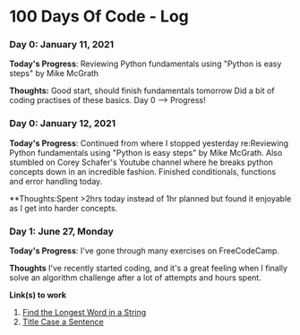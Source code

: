 # 100 Days Of Code - Log

### Day 0: January 11, 2021

**Today's Progress**: Reviewing Python fundamentals using "Python is easy steps" by Mike McGrath

**Thoughts:** Good start, should finish fundamentals tomorrow Did a bit of coding practises of these basics. Day 0 --> Progress!

### Day 0: January 12, 2021

**Today's Progress**: Continued from where I stopped yesterday re:Reviewing Python fundamentals using "Python is easy steps" by Mike McGrath. Also stumbled on Corey Schafer's Youtube channel where he breaks python concepts down in an incredible fashion. Finished conditionals, functions and error handling today.

**Thoughts:Spent >2hrs today instead of 1hr planned but found it enjoyable as I get into harder concepts.


### Day 1: June 27, Monday

**Today's Progress**: I've gone through many exercises on FreeCodeCamp.

**Thoughts** I've recently started coding, and it's a great feeling when I finally solve an algorithm challenge after a lot of attempts and hours spent.

**Link(s) to work**
1. [Find the Longest Word in a String](https://www.freecodecamp.com/challenges/find-the-longest-word-in-a-string)
2. [Title Case a Sentence](https://www.freecodecamp.com/challenges/title-case-a-sentence)
